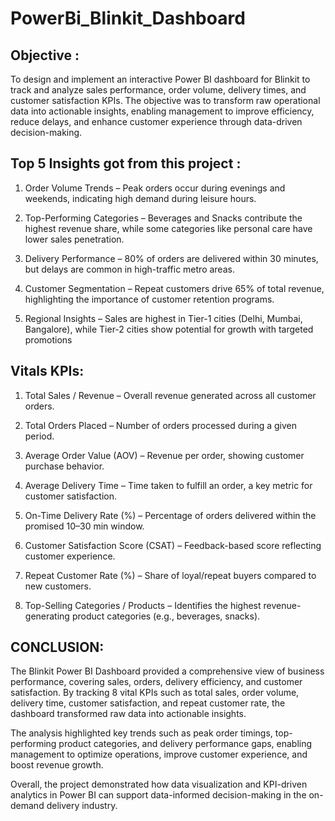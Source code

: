 # PowerBi_Blinkit_Dashboard

## Objective :

To design and implement an interactive Power BI dashboard for Blinkit to track and analyze sales performance, order volume, delivery times, and customer satisfaction KPIs. The objective was to transform raw operational data into actionable insights, enabling management to improve efficiency, reduce delays, and enhance customer experience through data-driven decision-making.


## Top 5 Insights got from this project :

1. Order Volume Trends – Peak orders occur during evenings and weekends, indicating high demand during leisure hours.

2. Top-Performing Categories – Beverages and Snacks contribute the highest revenue share, while some categories like personal care have lower sales penetration.

3. Delivery Performance – 80% of orders are delivered within 30 minutes, but delays are common in high-traffic metro areas.

4. Customer Segmentation – Repeat customers drive 65% of total revenue, highlighting the importance of customer retention programs.

5. Regional Insights – Sales are highest in Tier-1 cities (Delhi, Mumbai, Bangalore), while Tier-2 cities show potential for growth with targeted promotions
   

## Vitals KPIs:


1. Total Sales / Revenue – Overall revenue generated across all customer orders.

2. Total Orders Placed – Number of orders processed during a given period.

3. Average Order Value (AOV) – Revenue per order, showing customer purchase behavior.

4. Average Delivery Time – Time taken to fulfill an order, a key metric for customer satisfaction.

5. On-Time Delivery Rate (%) – Percentage of orders delivered within the promised 10–30 min window.

6. Customer Satisfaction Score (CSAT) – Feedback-based score reflecting customer experience.

7. Repeat Customer Rate (%) – Share of loyal/repeat buyers compared to new customers.

8. Top-Selling Categories / Products – Identifies the highest revenue-generating product categories (e.g., beverages, snacks).

   

## CONCLUSION:


The Blinkit Power BI Dashboard provided a comprehensive view of business performance, covering sales, orders, delivery efficiency, and customer satisfaction. By tracking 8 vital KPIs such as total sales, order volume, delivery time, customer satisfaction, and repeat customer rate, the dashboard transformed raw data into actionable insights.

The analysis highlighted key trends such as peak order timings, top-performing product categories, and delivery performance gaps, enabling management to optimize operations, improve customer experience, and boost revenue growth.

Overall, the project demonstrated how data visualization and KPI-driven analytics in Power BI can support data-informed decision-making in the on-demand delivery industry.
